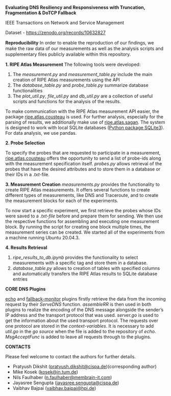 **Evaluating DNS Resiliency and Responsiveness with Truncation, Fragmentation & DoTCP Fallback**

IEEE Transactions on Network and Service Management

Dataset - https://zenodo.org/records/10632827

**Reproducibility**
In order to enable the reproduction of our ﬁndings, we make the raw data of our measurements as well as the analysis scripts and supplementary ﬁles publicly available within this repository.

**1. RIPE Atlas Measurement**
The following tools were developed:

1. The _measurement.py_ and _measurement_table.py_ include the main creation of RIPE Atlas measurements using the API
2. The _database_table.py_ and _probe_table.py_ summarize database functionalities
3. The _plot_util.py_, _file_util.py_ and _db_util.py_ are a collection of useful scripts and functions for the analysis of the results.

To make communication with the RIPE Atlas measurement API easier, the package [ripe.atlas.cousteau](https://github.com/RIPE-NCC/ripe-atlas-cousteau) is used. For further analysis, especially for the parsing of results, we additionally make use of [ripe.atlas.sagan](https://github.com/RIPE-NCC/ripe-atlas-sagan). The system is designed to work with local SQLite databases ([Python package SQLite3](https://docs.python.org/3/library/sqlite3.html)). For data analysis, we use pandas.

**2. Probe Selection**

To specify the probes that are requested to participate in a measurement, [ripe.atlas.cousteau](https://github.com/RIPE-NCC/ripe-atlas-cousteau) offers the opportunity to send a list of probe-ids along with the measurement specification itself. _probes.py_ allows retrieval of the probes that have the desired attributes and to store them in a database or their IDs in a _.txt_-file.

**3. Measurement Creation**
_measurements.py_ provides the functionality to create RIPE Atlas measurements. It offers several functions to create different types of measurements, like DNS and Traceroute, and to create the measurement blocks for each of the experiments.

To now start a specific experiment, we first retrieve the probes whose IDs were saved to a _.txt-file_ before and prepare them for sending. We then use the respective functions for assembling and executing one measurement block. By running the script for creating one block multiple times, the measurement series can be created. We started all of the experiments from a machine running Ubuntu 20.04.3.

**4. Results Retrieval**

1. _ripe_results_to_db.ipynb_ provides the functionality to select measurements with a specific tag and store them in a database.
2. _database_table.py_ allows to creation of tables with specified columns and automatically transfers the RIPE Atlas results to SQLite database entries

**CORE DNS Plugins**

[echo](https://github.com/nilsfaulhaber/echo-plugin-for-coredns) and [fallback-monitor](https://github.com/nilsfaulhaber/fallbackmonitor-plugin-for-coredns) plugins firstly retrieve the data from the incoming request by their _ServeDNS_ function. _assembleRR_ is then used in both plugins to realize the encoding of the DNS message alongside the sender’s IP address and the transport protocol that was used. _server.go_ is used to get the information about the used transport protocol. The requests over one protocol are stored in the _context-variables_. It is necessary to add _util.go_ in the _go source_ when the file is added to the repository of _echo_. _MsgAcceptFunc_ is added to leave all requests through to the plugins.

**CONTACTS**

Please feel welcome to contact the authors for further details.

* Pratyush Dikshit (pratyush.dikshit@cispa.de)(corresponding author)
* Mike Kosek (kosek@in.tum.de)
* Nils Faulhaber (n.faulhaber@membrain-it.com)
* Jayasree Sengupta (jayasree.sengupta@cispa.de)
* Vaibhav Bajpai (vaibhav.bajpai@hpi.de)

